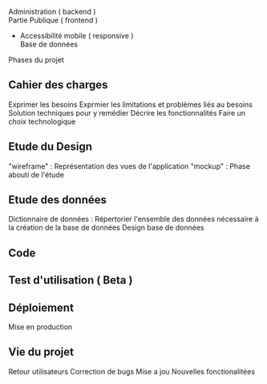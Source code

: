 Administration ( backend )  
Partie Publique ( frontend )  
- Accessibilité mobile ( responsive )  
Base de données 
 
Phases du projet 
 
## Cahier des charges 
 
Exprimer les besoins 
Exprmier les limitations et problèmes liés au besoins 
Solution techniques pour y remédier 
Décrire les fonctionnalités 
Faire un choix technologique 
 
## Etude du Design 
 
"wireframe" : Représentation des vues de l'application 
"mockup" : Phase abouti de l'étude 
 
## Etude des données 
 
Dictionnaire de données : Répertorier l'ensemble des données nécessaire à la création de la base de données 
Design base de données 
 
## Code 
 
## Test d'utilisation ( Beta ) 
 
## Déploiement 
 
Mise en production 
## Vie du projet 
Retour utilisateurs 
Correction de bugs 
Mise a jou 
Nouvelles fonctionalitées 
